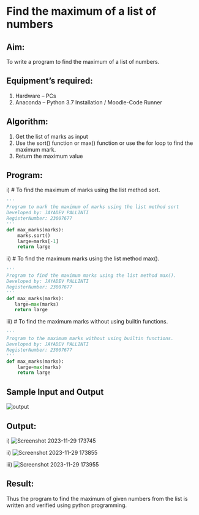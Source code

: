 # Find the maximum of a list of numbers
## Aim:
To write a program to find the maximum of a list of numbers.
## Equipment’s required:
1.	Hardware – PCs
2.	Anaconda – Python 3.7 Installation / Moodle-Code Runner
## Algorithm:
1.	Get the list of marks as input
2.	Use the sort() function or max() function or use the for loop to find the maximum mark.
3.	Return the maximum value
## Program:

i)	# To find the maximum of marks using the list method sort.
```Python 
''' 
Program to mark the maximum of marks using the list method sort
Developed by: JAYADEV PALLINTI
RegisterNumber: 23007677
'''
def max_marks(marks):
    marks.sort()
    large=marks[-1]
    return large


```

ii)	# To find the maximum marks using the list method max().
```Python
''' 
Program to find the maximum marks using the list method max().
Developed by: JAYADEV PALLINTI
RegisterNumber: 23007677
'''
def max_marks(marks):
   large=max(marks)
   return large


```

iii) # To find the maximum marks without using builtin functions.
```Python
''' 
Program to the maximum marks without using builtin functions.
Developed by: JAYADEV PALLINTI
RegisterNumber: 23007677 
'''
def max_marks(marks):
    large=max(marks)
    return large


```
## Sample Input and Output
![output](./img/max_marks1.jpg) 

## Output:
i)
![Screenshot 2023-11-29 173745](https://github.com/jayadev133/FindMaximum/assets/150319465/a7bd5a9e-95b3-49e3-a69c-72dae4d84dc6)

ii)
![Screenshot 2023-11-29 173855](https://github.com/jayadev133/FindMaximum/assets/150319465/be0a47f9-8f9c-4cc2-9d72-d9dfd9944de1)

iii)
![Screenshot 2023-11-29 173955](https://github.com/jayadev133/FindMaximum/assets/150319465/966265fc-707c-4336-ae80-6e4f557af9e1)



## Result:
Thus the program to find the maximum of given numbers from the list is written and verified using python programming.
